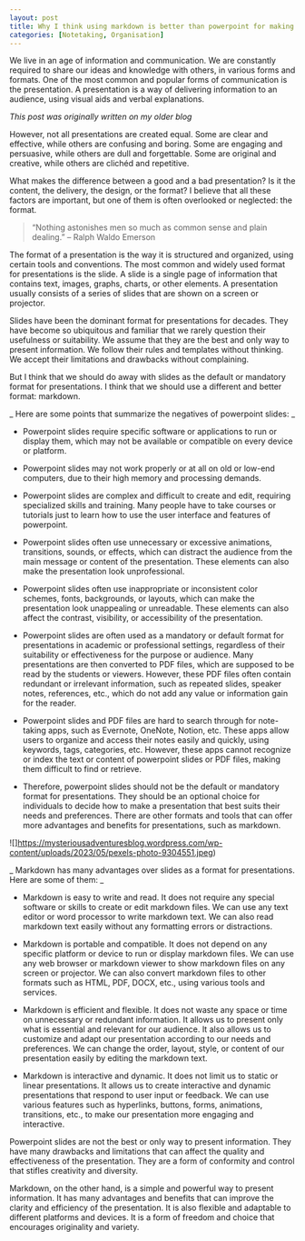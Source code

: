 ```yaml
---
layout: post
title: Why I think using markdown is better than powerpoint for making presentations
categories: [Notetaking, Organisation]
---
```



We live in an age of information and communication. We are constantly required to share our ideas and knowledge with others, in various forms and formats. One of the most common and popular forms of communication is the presentation. A presentation is a way of delivering information to an audience, using visual aids and verbal explanations.

_This post was originally written on my older blog_

However, not all presentations are created equal. Some are clear and effective, while others are confusing and boring. Some are engaging and persuasive, while others are dull and forgettable. Some are original and creative, while others are clichéd and repetitive.

What makes the difference between a good and a bad presentation? Is it the content, the delivery, the design, or the format? I believe that all these factors are important, but one of them is often overlooked or neglected: the format.

> “Nothing astonishes men so much as common sense and plain dealing.” – Ralph Waldo Emerson

The format of a presentation is the way it is structured and organized, using certain tools and conventions. The most common and widely used format for presentations is the slide. A slide is a single page of information that contains text, images, graphs, charts, or other elements. A presentation usually consists of a series of slides that are shown on a screen or projector.

Slides have been the dominant format for presentations for decades. They have become so ubiquitous and familiar that we rarely question their usefulness or suitability. We assume that they are the best and only way to present information. We follow their rules and templates without thinking. We accept their limitations and drawbacks without complaining.

But I think that we should do away with slides as the default or mandatory format for presentations. I think that we should use a different and better format: markdown.

_ Here are some points that summarize the negatives of powerpoint slides: _

- Powerpoint slides require specific software or applications to run or display them, which may not be available or compatible on every device or platform.

- Powerpoint slides may not work properly or at all on old or low-end computers, due to their high memory and processing demands.

- Powerpoint slides are complex and difficult to create and edit, requiring specialized skills and training. Many people have to take courses or tutorials just to learn how to use the user interface and features of powerpoint.

- Powerpoint slides often use unnecessary or excessive animations, transitions, sounds, or effects, which can distract the audience from the main message or content of the presentation. These elements can also make the presentation look unprofessional.

- Powerpoint slides often use inappropriate or inconsistent color schemes, fonts, backgrounds, or layouts, which can make the presentation look unappealing or unreadable. These elements can also affect the contrast, visibility, or accessibility of the presentation.

- Powerpoint slides are often used as a mandatory or default format for presentations in academic or professional settings, regardless of their suitability or effectiveness for the purpose or audience. Many presentations are then converted to PDF files, which are supposed to be read by the students or viewers. However, these PDF files often contain redundant or irrelevant information, such as repeated slides, speaker notes, references, etc., which do not add any value or information gain for the reader.

- Powerpoint slides and PDF files are hard to search through for note-taking apps, such as Evernote, OneNote, Notion, etc. These apps allow users to organize and access their notes easily and quickly, using keywords, tags, categories, etc. However, these apps cannot recognize or index the text or content of powerpoint slides or PDF files, making them difficult to find or retrieve.

- Therefore, powerpoint slides should not be the default or mandatory format for presentations. They should be an optional choice for individuals to decide how to make a presentation that best suits their needs and preferences. There are other formats and tools that can offer more advantages and benefits for presentations, such as markdown.


![]https://mysteriousadventuresblog.wordpress.com/wp-content/uploads/2023/05/pexels-photo-9304551.jpeg)

_ Markdown has many advantages over slides as a format for presentations. Here are some of them: _

- Markdown is easy to write and read. It does not require any special software or skills to create or edit markdown files. We can use any text editor or word processor to write markdown text. We can also read markdown text easily without any formatting errors or distractions.

- Markdown is portable and compatible. It does not depend on any specific platform or device to run or display markdown files. We can use any web browser or markdown viewer to show markdown files on any screen or projector. We can also convert markdown files to other formats such as HTML, PDF, DOCX, etc., using various tools and services.

- Markdown is efficient and flexible. It does not waste any space or time on unnecessary or redundant information. It allows us to present only what is essential and relevant for our audience. It also allows us to customize and adapt our presentation according to our needs and preferences. We can change the order, layout, style, or content of our presentation easily by editing the markdown text.

- Markdown is interactive and dynamic. It does not limit us to static or linear presentations. It allows us to create interactive and dynamic presentations that respond to user input or feedback. We can use various features such as hyperlinks, buttons, forms, animations, transitions, etc., to make our presentation more engaging and interactive.

Powerpoint slides are not the best or only way to present information. They have many drawbacks and limitations that can affect the quality and effectiveness of the presentation.
They are a form of conformity and control that stifles creativity and diversity.

Markdown, on the other hand, is a simple and powerful way to present information. It has many advantages and benefits that can improve the clarity and efficiency of the presentation. It is also flexible and adaptable to different platforms and devices. It is a form of freedom and choice that encourages originality and variety.







